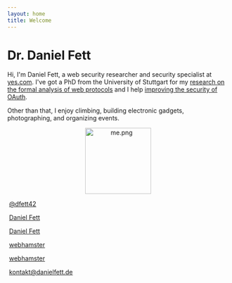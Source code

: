 ```yaml
---
layout: home
title: Welcome
---
```

<div class="container">
    <div  class="container">
        <div  class="row">
            <div  class="col-sm-12">
                <h1><span class="h1-grey">Dr.</span> Daniel Fett</h1>
                <p>Hi, I'm Daniel Fett, a web security researcher and security specialist at <a href="https://yes.com">yes.com</a>. I've got a PhD from the University of Stuttgart for my <a href="/publications/2018-10-19-an-expressive-formal-web-model/">research on the formal analysis of web protocols</a> and I help <a href="/publications/2018-12-28-oauth-bcp/">improving the security of OAuth</a>.</p>
                <p>Other than that, I enjoy climbing, building electronic gadgets, photographing, and organizing events.</p>
            </div>
            <div  class="col-sm-6">
                <p style="text-align: center;"><img class="filer_image " alt="me.png" src="/img/danielfett.png" width="150" height="150" />
                </p>
            </div>
            <div  class="col-sm-6">
                <p><i class="fa fa-twitter-square">​ </i> <a href="https://twitter.com/dfett42" class=" ">@dfett42</a></p>
                <p><i class="fa fa-linkedin-square">​ </i> <a href="https://www.linkedin.com/in/daniel-fett-737817110" class=" ">Daniel Fett</a></p>
                <p><i class="fa fa-xing-square">​ </i> <a href="https://www.xing.com/profile/Daniel_Fett2/cv" class=" ">Daniel Fett</a></p>
                <p><i class="fa fa-github-square">​ </i> <a href="https://github.com/webhamster/" class=" ">webhamster</a></p>
                <p><i class="fa fa-bitbucket-square">​ </i> <a href="https://bitbucket.org/webhamster/" class=" ">webhamster</a></p>
                <p><i class="fa fa-envelope">​ </i> <a href="mailto:kontakt@danielfett.de" class=" ">kontakt@danielfett.de</a></p>
            </div>
        </div>
    </div>
</div>
